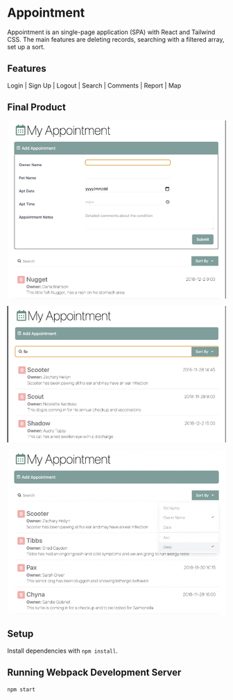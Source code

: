 # Appointment
Appointment is an single-page application (SPA) with React and Tailwind CSS. The main features are deleting records, searching with a filtered array, set up a sort. 

## Features
Login | Sign Up | Logout | Search | Comments | Report | Map

## Final Product

!["Screenshot of Add appointment"](https://github.com/CarlSmoky/Appointment/blob/main/docs/Add%20appointment.png?raw=true)

!["Screenshot of search"](https://github.com/CarlSmoky/Appointment/blob/main/docs/Search.png?raw=true)

!["Screenshot of Sort"](https://github.com/CarlSmoky/Appointment/blob/main/docs/Sort.png?raw=true)


## Setup

Install dependencies with `npm install`.

## Running Webpack Development Server

```sh
npm start
```

